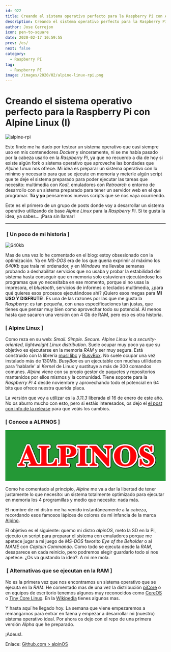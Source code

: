 ```yaml
---
id: 922
title: Creando el sistema operativo perfecto para la Raspberry Pi con Alpine Linux (I)
description: Creando el sistema operativo perfecto para la Raspberry Pi con Alpine Linux (I)
author: Jose Cerrejon
icon: pen-to-square
date: 2020-02-17 10:59:55
prev: /es/
next: false
category:
  - Raspberry PI
tag:
  - Raspberry PI
image: /images/2020/02/alpine-linux-rpi.png
---
```


# Creando el sistema operativo perfecto para la Raspberry Pi con Alpine Linux (I)

![alpine-rpi](/images/2020/02/alpine-linux-rpi.png)

Este finde me ha dado por testear un sistema operativo que casi siempre uso en mis contenedores *Docker* y sinceramente, ni se me había pasado por la cabeza usarlo en la *Raspberry Pi*, ya que no recuerdo a día de hoy si existe algún fork o sistema operativo que aproveche las bondades que *Alpine Linux* nos ofrece. Mi idea es preparar un sistema operativo con lo mínimo y necesario para que se ejecute en memoria y meterle algún script que te deje el sistema preparado para poder ejecutar las tareas que necesito: multimedia con *Kodi*, emuladores con *Retroarch* o entorno de desarrollo con un sistema preparado para tener un servidor web en el que programar. **Tú y yo** pensaremos nuevos scripts que se nos vaya ocurriendo.

Este es el primero de un grupo de posts donde voy a desarrollar un sistema operativo utilizando de base *Alpine Linux* para la *Raspberry Pi*. Si te gusta la idea, ya sabes... ¡Pasa sin llamar!

- - -
###  [ Un poco de mi historia ]

![640kb](/images/2020/02/640-kb.jpg)

Mas de una vez lo he comentado en el blog: estoy obsesionado con la optimización. Ya en *MS-DOS* era de los que quería exprimir al máximo los *640Kb* que traía mi ordenador, y en *Windows* me llevaba semanas probando a deshabilitar servicios que no usaba y probar la estabilidad del sistema hasta conseguir que en memoria solo estuvieran ejecutándose los programas que yo necesitaba en ese momento, porque si no usas la impresora, el *bluetooth*, servicios de informes o teclados multimedia, ¿para qué quieres esos procesos ejecutándose ahí? ¡Quiero esos megas para **MI USO Y DISFRUTE**!. Es una de las razones por las que me gusta la *Raspberry*: es tan pequeña, con unas especificaciones tan justas, que tienes que pensar muy bien como aprovechar todo su potencial. Al menos hasta que sacaron una versión con 4 Gb de RAM, pero eso es otra historia.

###  [ Alpine Linux ]

Como reza en su web: *Small. Simple. Secure. Alpine Linux is a security-oriented, lightweight Linux distribution*. Suele ocupar muy poco ya que su objetivo es ejecutarse en la memoria *RAM* y ser muy segura. Está construido con la librería [musl libc](https://www.musl-libc.org/intro.html) y [BusyBox](https://es.wikipedia.org/wiki/Busybox). No suele ocupar una vez instalado más de 130Mb. *BusyBox* es un ejecutable con muchas utilidades para 'hablarle' al *Kernel* de Linux y sustituye a más de 300 comandos comunes. *Alpine* viene con su propio gestor de paquetes y repositorios mantenidos por ellos mismos y la comunidad. Tiene soporte para la *Raspberry Pi 4* desde noviembre y aprovechando todo el potencial en 64 bits que ofrece nuestra querida placa.

La versión que voy a utilizar es la *3.11.3* liberada el 16 de enero de este año. No os aburro mucho con esto, pero si estáis interesados, os dejo el [el post con info de la release](http://git.alpinelinux.org/cgit/aports/log/?h=v3.11.3) para que veáis los cambios.

###  [ Conoce a ALPINOS ]

![AlpinOS](https://github.com/jmcerrejon/alpinOS/raw/master/logo.png)

Como he comentado al principio, *Alpine* me va a dar la libertad de tener justamente lo que necesito: un sistema totalmente optimizado para ejecutar en memoria los 4 programillas y medio que necesito: nada más.

El nombre de mi distro me ha venido instantáneamente a la cabeza, recordando esos famosos lápices de colores de mi infancia de la marca [Alpino](http://www.alpino.eu/alpino/es/).

El objetivo es el siguiente: quemo mi distro *alpinOS*, meto la SD en la Pi, ejecuto un script para preparar el sistema con emuladores porque me apetece jugar a mi juego de *MS-DOS* favorito *Eye of the Beholder* o al *MAME* con *Captain Commando*. Como todo se ejecuta desde la *RAM*, desaparece en cada reinicio, pero podremos elegir guardarlo todo si nos apetece. ¿Os va gustando la idea?. A mi me mola.

###  [ Alternativas que se ejecutan en la RAM ]

No es la primera vez que nos encontramos un sistema operativo que se ejecuta en la *RAM*. He comentado mas de una vez la distribución [piCore](/post.php?id=362) o en equipos de escritorio tenemos algunos muy reconocidos como [CoreOS](https://coreos.com) o [Tiny Core Linux](http://tinycorelinux.net). En la [Wikipedia](https://en.wikipedia.org/wiki/List_of_Linux_distributions_that_run_from_RAM) tienes algunos mas.

Y hasta aquí he llegado hoy. La semana que viene empezaremos a remangarnos para entrar en faena y empezar a desarrollar mi (nuestro) sistema operativo ideal. Por ahora os dejo con el repo de una primera versión *Alpha* que he preparado. 

¡Adeus!.

Enlace: [Github.com > alpinOS](https://github.com/jmcerrejon/alpinOS)